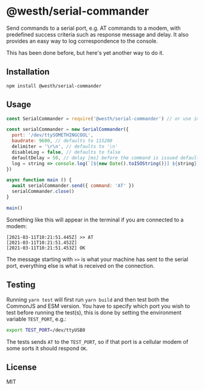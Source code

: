 # @westh/serial-commander

Send commands to a serial port, e.g. AT commands to a modem, with predefined success criteria such as response message and delay. It also provides an easy way to log correspondence to the console.

This has been done before, but here's yet another way to do it.

## Installation

```
npm install @westh/serial-commander
```

## Usage

```javascript
const SerialCommander = require('@westh/serial-commander') // or use import ... from ...

const serialCommander = new SerialCommander({
  port: '/dev/ttySOMETHINGCOOL',
  baudrate: 9600, // defaults to 115200
  delimiter = '\r\n', // defaults to '\n'
  disableLog = false, // defaults to false
  defaultDelay = 50, // delay [ms] before the command is issued defaults to 100
  log = string => console.log(`[${new Date().toISOString()}] ${string}`) // default logging function
})

async function main () {
  await serialCommander.send({ command: 'AT' })
  serialCommander.close()
}

main()
```

Something like this will appear in the terminal if you are connected to a modem:

```
[2021-03-11T10:21:51.445Z] >> AT
[2021-03-11T10:21:51.452Z]
[2021-03-11T10:21:51.453Z] OK
```

The message starting with `>>` is what your machine has sent to the serial port, everything else is what is received on the connection.

## Testing

Running `yarn test` will first run `yarn build` and then test both the CommonJS and ESM version. You have to specify which port you wish to test before running the test(s), this is done by setting the environment variable `TEST_PORT`, e.g.:

```bash
export TEST_PORT=/dev/ttyUSB0
```

The tests sends `AT` to the `TEST_PORT`, so if that port is a cellular modem of some sorts it should respond `OK`.

## License

MIT
